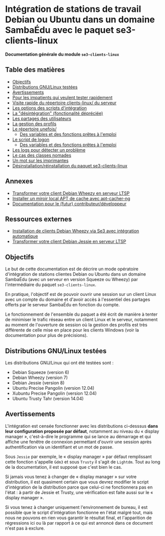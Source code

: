 # Intégration de stations de travail Debian ou Ubuntu dans un domaine SambaÉdu avec le paquet se3-clients-linux


**Documentation générale du module `se3-clients-linux`**


## Table des matières

* [Objectifs](https://github.com/flaf/se3-clients-linux/blob/master/doc/README.md#objectifs)
* [Distributions GNU/Linux testées]()
* [Avertissements](https://github.com/flaf/se3-clients-linux/blob/master/doc/README.md#avertissements)
* [Pour les impatients qui veulent tester rapidement](impatients.md)
* [Visite rapide du répertoire clients-linux/ du serveur](visite_rapide.md)
* [Les options des scripts d'intégration](options_scripts.md)
* [La "désintégration" (fonctionalité dépréciée)](desintegration.md)
* [Les partages des utilisateurs](partages_utilisateurs.md)
* [La gestion des profils](gestion_profils.md)
* [Le répertoire unefois/](repertoire_unefois.md)
    * [Des variables et des fonctions prêtes à l'emploi](variables_fonctions.md)
* [Le script de logon](script_logon.md)
    * [Des variables et des fonctions prêtes à l'emploi](variables_fonctions_logon.md)
* [Les logs pour détecter un problème](logs_detecter_probleme.md)
* [Le cas des classes nomades](classes_nomades.md)
* [Un mot sur les imprimantes](imprimantes.md)
* [Désinstallation/réinstallation du paquet se3-clients-linux](desinstall_reinstall_paquet.md)


## Annexes

* [Transformer votre client Debian Wheezy en serveur LTSP](ltsp.md)
* [Installer un miroir local APT de cache avec apt-cacher-ng](apt-cacher-ng.md)
* [Documentation pour le (futur) contributeur/développeur](dev/README.md)


## Ressources externes

* [Installation de clients Debian Wheezy via Se3 avec intégration automatique](http://www-annexe.ac-rouen.fr/productions/tice/SE3_install_wheezy_pxe_web_gen_web/co/SE3_install_wheezy_pxe_web.html)
* [Transformer votre client Debian Jessie en serveur LTSP](http://wiki.dane.ac-versailles.fr/index.php?title=Installer_un_serveur_de_clients_l%C3%A9gers_%28LTSP_sous_Debian_Jessie%29_dans_un_r%C3%A9seau_Se3)


## Objectifs

Le but de cette documentation est de décrire un mode opératoire
d'intégration de stations clientes Debian ou Ubuntu dans un domaine
SambaÉdu (avec un serveur en version Squeeze ou Wheezy) par
l'intermédiaire du paquet `se3-clients-linux`.

En pratique, l'objectif est de pouvoir ouvrir une session
sur un client Linux avec un compte du domaine et d'avoir
accès à l'essentiel des partages offerts par le serveur
SambaÉdu en fonction du compte.

Le fonctionnement de l'ensemble du paquet a été écrit de
manière à tenter de minimiser le trafic réseau entre un
client Linux et le serveur, notamment au moment de
l'ouverture de session où la gestion des profils est très
différente de celle mise en place pour les clients Windows
(voir la documentation pour plus de précisions).


## Distributions GNU/Linux testées

Les distributions GNU/Linux qui ont été testées sont :

* Debian Squeeze (version 6)
* Debian Wheezy (version 7)
* Debian Jessie (version 8)
* Ubuntu Precise Pangolin (version 12.04)
* Xubuntu Precise Pangolin (version 12.04)
* Ubuntu Trusty Tahr (version 14.04)


## Avertissements

L'intégration est censée fonctionner
avec les distributions ci-desssus **dans leur configuration
proposée par défaut**, notamment au niveau du « display
manager », c'est-à-dire le programme qui se lance au
démarrage et qui affiche une fenêtre de connexion permettant
d'ouvrir une session après authentification via un
identifiant et un mot de passe.

Sous `Jessie` par exemple, le « display manager » par défaut
remplissant cette fonction s'appelle `Gdm3` et sous `Trusty`
il s'agit de `Lightdm`. Tout au long de la documentation,
il est supposé que c'est bien le cas.

Si jamais vous tenez à changer de « display manager » sur
votre distribution, il est quasiment certain que vous devrez
modifier le script d'intégration de la distribution parce
que celui-ci ne fonctionnera pas en l'état : à partir de Jessie
et Trusty, une vérification est faite aussi sur le « display manager ».

Si vous tenez à changer uniquement l'environnement de bureau,
il est possible que le script d'intégration fonctionne en l'état
malgré tout, mais nous ne pouvons en rien vous garantir le
résultat final, et l'apparition de régressions ici ou là par
rapport à ce qui est annoncé dans ce document n'est pas à
exclure.
